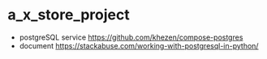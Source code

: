 # a_x_store_project

- postgreSQL service https://github.com/khezen/compose-postgres
- document https://stackabuse.com/working-with-postgresql-in-python/
